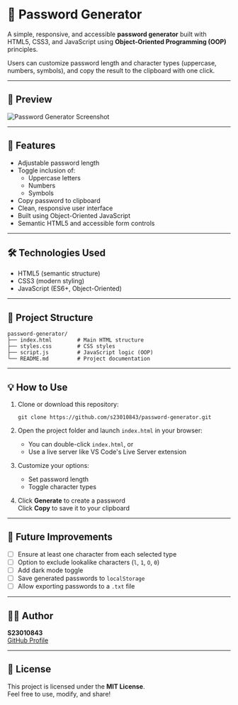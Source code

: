 # 🔐 Password Generator

A simple, responsive, and accessible **password generator** built with HTML5, CSS3, and JavaScript using **Object-Oriented Programming (OOP)** principles.

Users can customize password length and character types (uppercase, numbers, symbols), and copy the result to the clipboard with one click.

---

## 📸 Preview

![Password Generator Screenshot](screenshot.png)

---

## 🚀 Features

- Adjustable password length
- Toggle inclusion of:
  - Uppercase letters
  - Numbers
  - Symbols
- Copy password to clipboard
- Clean, responsive user interface
- Built using Object-Oriented JavaScript
- Semantic HTML5 and accessible form controls

---

## 🛠️ Technologies Used

- HTML5 (semantic structure)
- CSS3 (modern styling)
- JavaScript (ES6+, Object-Oriented)

---

## 📁 Project Structure

```
password-generator/
├── index.html        # Main HTML structure
├── styles.css        # CSS styles
├── script.js         # JavaScript logic (OOP)
└── README.md         # Project documentation
```

---

## 💡 How to Use

1. Clone or download this repository:
   ```
   git clone https://github.com/s23010843/password-generator.git
   ```

2. Open the project folder and launch `index.html` in your browser:
   - You can double-click `index.html`, or
   - Use a live server like VS Code's Live Server extension

3. Customize your options:
   - Set password length
   - Toggle character types

4. Click **Generate** to create a password  
   Click **Copy** to save it to your clipboard

---

## 🔧 Future Improvements

- [ ] Ensure at least one character from each selected type
- [ ] Option to exclude lookalike characters (`l`, `1`, `O`, `0`)
- [ ] Add dark mode toggle
- [ ] Save generated passwords to `localStorage`
- [ ] Allow exporting passwords to a `.txt` file

---

## 👨‍💻 Author

**S23010843**  
[GitHub Profile](https://github.com/s23010843)

---

## 📄 License

This project is licensed under the **MIT License**.  
Feel free to use, modify, and share!

